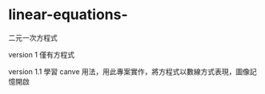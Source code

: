 # linear-equations-
二元一次方程式

version 1  僅有方程式  

version 1.1  學習 canve 用法，用此專案實作，將方程式以數線方式表現，圖像記憶開啟
